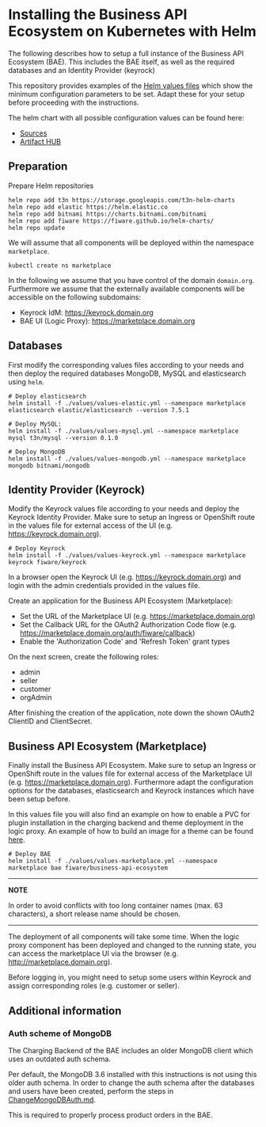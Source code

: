 # Installing the Business API Ecosystem on Kubernetes with Helm

The following describes how to setup a full instance of the Business API Ecosystem (BAE). This includes the 
BAE itself, as well as the required databases and an Identity Provider (keyrock)

This repository provides examples of the [Helm values files](./values) which show the minimum configuration 
parameters to be set. Adapt these for your setup before proceeding with the instructions.

The helm chart with all possible configuration values can be found here:
* [Sources](https://github.com/FIWARE/helm-charts/tree/main/charts/business-api-ecosystem)
* [Artifact HUB](https://artifacthub.io/packages/helm/fiware/business-api-ecosystem)



## Preparation

Prepare Helm repositories
```shell
helm repo add t3n https://storage.googleapis.com/t3n-helm-charts
helm repo add elastic https://helm.elastic.co
helm repo add bitnami https://charts.bitnami.com/bitnami
helm repo add fiware https://fiware.github.io/helm-charts/
helm repo update
```

We will assume that all components will be deployed within the namespace `marketplace`.
```shell
kubectl create ns marketplace
```

In the following we assume that you have control of the domain `domain.org`. Furthermore we assume 
that the externally available components will be accessible on the following subdomains:
* Keyrock IdM: https://keyrock.domain.org
* BAE UI (Logic Proxy): https://marketplace.domain.org



## Databases

First modify the corresponding values files according to your needs and then deploy the required databases MongoDB, MySQL and elasticsearch using `helm`. 
```shell
# Deploy elasticsearch
helm install -f ./values/values-elastic.yml --namespace marketplace elasticsearch elastic/elasticsearch --version 7.5.1

# Deploy MySQL:
helm install -f ./values/values-mysql.yml --namespace marketplace mysql t3n/mysql --version 0.1.0

# Deploy MongoDB
helm install -f ./values/values-mongodb.yml --namespace marketplace mongodb bitnami/mongodb
```



## Identity Provider (Keyrock)

Modify the Keyrock values file according to your needs and deploy the Keyrock Identity Provider. 
Make sure to setup an Ingress or OpenShift route in the values file for external 
access of the UI (e.g. https://keyrock.domain.org).
```shell
# Deploy Keyrock
helm install -f ./values/values-keyrock.yml --namespace marketplace keyrock fiware/keyrock
```

In a browser open the Keyrock UI (e.g. https://keyrock.domain.org) and login with the admin credentials provided in 
the values file.

Create an application for the Business API Ecosystem (Marketplace):
* Set the URL of the Marketplace UI (e.g. https://marketplace.domain.org)
* Set the Callback URL for the OAuth2 Authorization Code flow (e.g. https://marketplace.domain.org/auth/fiware/callback)
* Enable the 'Authorization Code' and 'Refresh Token' grant types

On the next screen, create the following roles:
* admin
* seller
* customer
* orgAdmin

After finishing the creation of the application, note down the shown OAuth2 ClientID and ClientSecret.



## Business API Ecosystem (Marketplace)

Finally install the Business API Ecosystem. Make sure to setup an Ingress or OpenShift route in the values file for external 
access of the Marketplace UI (e.g. https://marketplace.domain.org). Furthermore adapt the configuration options for 
the databases, elasticsearch and Keyrock instances which have been setup before.

In this values file you will also find an example on how to enable a PVC for plugin installation in the charging backend
and theme deployment in the logic proxy. An example of how to build an image for a theme can be
found [here](https://github.com/i4Trust/bae-i4trust-theme).
```shell
# Deploy BAE
helm install -f ./values/values-marketplace.yml --namespace marketplace bae fiware/business-api-ecosystem
```

---
**NOTE**

In order to avoid conflicts with too long container names (max. 63 characters), a short release name should be chosen.

---

The deployment of all components will take some time. When the logic proxy component has been deployed and changed to the running state, 
you can access the marketplace UI via the browser (e.g. http://marketplace.domain.org).

Before logging in, you might need to setup some users within Keyrock and assign corresponding roles (e.g. customer or seller).



## Additional information

### Auth scheme of MongoDB

The Charging Backend of the BAE includes an older MongoDB client which uses an 
outdated auth schema.

Per default, the MongoDB 3.6 installed with this instructions is not using this 
older auth schema. In order to change the auth schema after the databases and users 
have been created, perform the steps in [ChangeMongoDBAuth.md](./ChangeMongoDBAuth.md).

This is required to properly process product orders in the BAE.
